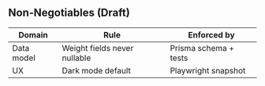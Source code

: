 ## Non‑Negotiables (Draft)

| Domain | Rule | Enforced by |
|--------|------|-------------|
| Data model | Weight fields never nullable | Prisma schema + tests |
| UX | Dark mode default | Playwright snapshot |
